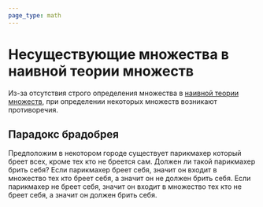 ```yaml
---
page_type: math
---
```

# Несуществующие множества в наивной теории множеств

Из-за отсутствия строго определения множества в [наивной теории множеств](20221101230826.md), при определении некоторых множеств возникают противоречия.

## Парадокс брадобрея

Предположим в некотором городе существует парикмахер который бреет всех, кроме тех кто не бреется сам. Должен ли такой парикмахер брить себя? Если парикмахер бреет себя, значит он входит в множество тех кто бреет себя, а значит он не должен брить себя. Если парикмахер не бреет себя, значит он входит в множество тех кто не бреет себя, а значит он должен брить себя.
